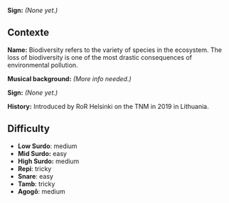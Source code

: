 **Sign:** *(None yet.)*

## Contexte

**Name:** Biodiversity refers to the variety of species in the ecosystem. The
loss of biodiversity is one of the most drastic consequences of environmental
pollution.

**Musical background:** *(More info needed.)*

**Sign:** *(None yet.)*

**History:** Introduced by RoR Helsinki on the TNM in 2019 in Lithuania.

## Difficulty

* **Low Surdo**: medium
* **Mid Surdo:** easy
* **High Surdo:** medium
* **Repi**: tricky
* **Snare**: easy
* **Tamb**: tricky
* **Agogô**: medium
